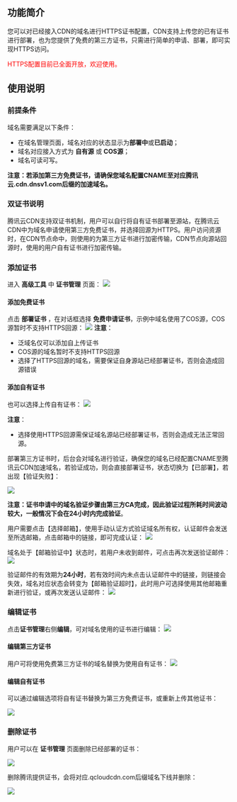 ## 功能简介
您可以对已经接入CDN的域名进行HTTPS证书配置，CDN支持上传您的已有证书进行部署，也为您提供了免费的第三方证书，只需进行简单的申请、部署，即可实现HTTPS访问。

<font color="red">HTTPS配置目前已全面开放，欢迎使用。</font>


## 使用说明

### 前提条件
域名需要满足以下条件：
+ 在域名管理页面，域名对应的状态显示为**部署中**或**已启动**；
+ 域名对应接入方式为 **自有源** 或 **COS源**；
+ 域名可读可写。

**注意：若添加第三方免费证书，请确保您域名配置CNAME至对应腾讯云.cdn.dnsv1.com后缀的加速域名。**

### 双证书说明
腾讯云CDN支持双证书机制，用户可以自行将自有证书部署至源站，在腾讯云CDN中为域名申请使用第三方免费证书，并选择回源为HTTPS。用户访问资源时，在CDN节点命中，则使用的为第三方证书进行加密传输，CDN节点向源站回源时，使用的用户自有证书进行加密传输。

### 添加证书
进入 **高级工具** 中 **证书管理** 页面：
![](https://mccdn.qcloud.com/static/img/6c390e887c25f69653c9a0125451fa74/image.jpg)

#### 添加免费证书
点击 **部署证书** ，在对话框选择 **免费申请证书**，示例中域名使用了COS源，COS源暂时不支持HTTPS回源：
![](https://mccdn.qcloud.com/static/img/78e4c591e44b7ed9d25a3376de436e2c/image.jpg)
**注意**：
+ 泛域名仅可以添加自上传证书
+ COS源的域名暂时不支持HTTPS回源
+ 选择了HTTPS回源的域名，需要保证自身源站已经部署证书，否则会造成回源错误

#### 添加自有证书
也可以选择上传自有证书：
![](https://mccdn.qcloud.com/static/img/6b15acf105e2f05fc7d88886d39f1f63/image.jpg)

**注意**：
+ 选择使用HTTPS回源需保证域名源站已经部署证书，否则会造成无法正常回源。

部署第三方证书时，后台会对域名进行验证，确保您的域名已经配置CNAME至腾讯云CDN加速域名，若验证成功，则会直接部署证书，状态切换为【已部署】，若出现【验证失败】：

![](https://mccdn.qcloud.com/static/img/c139c60233453d2a7d639053f392f238/image.jpg)

**注意：证书申请中的域名验证步骤由第三方CA完成，因此验证过程所耗时间波动较大，一般情况下会在24小时内完成验证**。

用户需要点击【选择邮箱】，使用手动认证方式验证域名所有权，认证邮件会发送至所选邮箱，点击邮箱中的链接，即可完成认证：
![](https://mccdn.qcloud.com/static/img/cc7b5052c5cd84e25ca32d03ea9556fa/image.jpg)

域名处于【邮箱验证中】状态时，若用户未收到邮件，可点击再次发送验证邮件：
![](https://mccdn.qcloud.com/static/img/d03c02a81110067658f323eb4613f31b/image.jpg)

验证邮件的有效期为**24小时**，若有效时间内未点击认证邮件中的链接，则链接会失效，域名对应状态会转变为【邮箱验证超时】，此时用户可选择使用其他邮箱重新进行验证，或再次发送认证邮件：
![](https://mccdn.qcloud.com/static/img/dedbbad6f7ef1dafac1cd31faee57739/image.jpg)

### 编辑证书
点击**证书管理**右侧**编辑**，可对域名使用的证书进行编辑：
![](https://mccdn.qcloud.com/static/img/1dbba4ba75f4ae65e0faec8784edeb0a/image.jpg)

#### 编辑第三方证书
用户可将使用免费第三方证书的域名替换为使用自有证书：
![](https://mccdn.qcloud.com/static/img/513f2afe22439cf5b2eae9f578b040b7/image.jpg)

#### 编辑自有证书
可以通过编辑选项将自有证书替换为第三方免费证书，或重新上传其他证书：

![](https://mccdn.qcloud.com/static/img/8c580abddd142a1a60b55633d01db1bd/image.jpg)

### 删除证书
用户可以在 **证书管理** 页面删除已经部署的证书：

![](https://mccdn.qcloud.com/static/img/fb4800a22b808e3810d4c3da754bc020/image.png)

删除腾讯提供证书，会将对应.qcloudcdn.com后缀域名下线并删除：

![](https://mccdn.qcloud.com/static/img/d93da71949f45371796a6c199a5db307/image.jpg)











